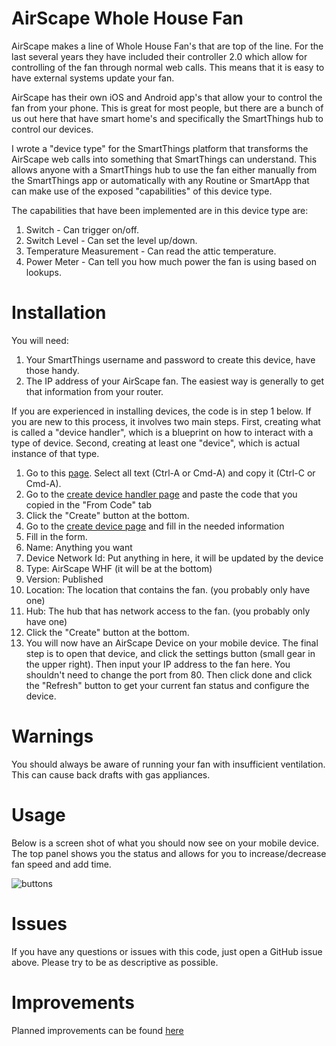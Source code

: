 # AirScape Whole House Fan

AirScape makes a line of Whole House Fan's that are top of the line.  For the last several years they have included their controller 2.0 which allow for controlling of the fan through normal web calls.  This means that it is easy to have external systems update your fan.

AirScape has their own iOS and Android app's that allow your to control the fan from your phone.  This is great for most people, but there are a bunch of us out here that have smart home's and specifically the SmartThings hub to control our devices.

I wrote a "device type" for the SmartThings platform that transforms the AirScape web calls into something that SmartThings can understand.  This allows anyone with a SmartThings hub to use the fan either manually from the SmartThings app or automatically with any Routine or SmartApp that can make use of the exposed "capabilities" of this device type.

The capabilities that have been implemented are in this device type are:

1. Switch - Can trigger on/off.
1. Switch Level - Can set the level up/down.
1. Temperature Measurement - Can read the attic temperature.
1. Power Meter - Can tell you how much power the fan is using based on lookups.

# Installation

You will need:

1. Your SmartThings username and password to create this device, have those handy.
1. The IP address of your AirScape fan.  The easiest way is generally to get that information from your router.

If you are experienced in installing devices, the code is in step 1 below.  If you are new to this process, it involves two main steps.  First, creating what is called a "device handler", which is a blueprint on how to interact with a type of device. Second, creating at least one "device", which is actual instance of that type.

1. Go to this [page](https://raw.githubusercontent.com/tgsoverly/smart-things/master/devicetypes/tgsoverly/air-scape-whf.src/air-scape-whf.groovy). Select all text (Ctrl-A or Cmd-A) and copy it (Ctrl-C or Cmd-A).  
1. Go to the [create device handler page](https://graph.api.smartthings.com/ide/device/create) and paste the code that you copied in the "From Code" tab
1. Click the "Create" button at the bottom.
1. Go to the [create device page](https://graph.api.smartthings.com/device/create) and fill in the needed information
1. Fill in the form.
  1. Name: Anything you want
  1. Device Network Id: Put anything in here, it will be updated by the device
  1. Type: AirScape WHF (it will be at the bottom)
  1. Version: Published
  1. Location: The location that contains the fan. (you probably only have one)
  1. Hub: The hub that has network access to the fan. (you probably only have one)
1. Click the "Create" button at the bottom.
1. You will now have an AirScape Device on your mobile device.  The final step is to open that device, and click the settings button (small gear in the upper right).  Then input your IP address to the fan here.  You shouldn't need to change the port from 80.  Then click done and click the "Refresh" button to get your current fan status and configure the device.

# Warnings

You should always be aware of running your fan with insufficient ventilation.  This can cause back drafts with gas appliances.

# Usage

Below is a screen shot of what you should now see on your mobile device.  The top panel shows you the status and allows for you to increase/decrease fan speed and add time.

![buttons](https://cloud.githubusercontent.com/assets/482572/22425561/acf2612a-e6c9-11e6-9810-8465e07a1065.png)

# Issues

If you have any questions or issues with this code, just open a GitHub issue above.  Please try to be as descriptive as possible.

# Improvements

Planned improvements can be found [here](https://github.com/tgsoverly/smart-things/issues?q=is%3Aissue+is%3Aopen+label%3Aenhancement)
